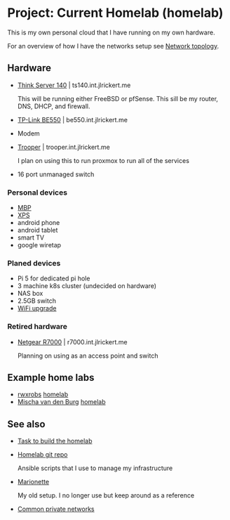 # Project: Current Homelab (homelab)

This is my own personal cloud that I have running on my own hardware.

For an overview of how I have the networks setup see [Network topology](../626).

## Hardware

- [Think Server 140](../563) | ts140.int.jlrickert.me

  This will be running either FreeBSD or pfSense. This sill be my router, DNS, DHCP, and firewall.

- [TP-Link BE550](../685) | be550.int.jlrickert.me
- Modem
- [Trooper](../581) | trooper.int.jlrickert.me

  I plan on using this to run proxmox to run all of the services

- 16 port unmanaged switch

### Personal devices

- [MBP](../583)
- [XPS](../564)
- android phone
- android tablet
- smart TV
- google wiretap

### Planed devices

- Pi 5 for dedicated pi hole
- 3 machine k8s cluster (undecided on hardware)
- NAS box
- 2.5GB switch
- [WiFi upgrade](..639)

### Retired hardware

- [Netgear R7000](../579) | r7000.int.jlrickert.me

  Planning on using as an access point and switch

## Example home labs

- [rwxrobs](../628) [homelab](https://app.excalidraw.com/l/6rjSvoGlOkc/1njNB1sKmj8)
- [Mischa van den Burg](../627) [homelab](https://github.com/mischavandenburg/homelab)

## See also

- [Task to build the homelab](../584)
- [Homelab git repo](https://github.com/jlrickert/homelab)

  Ansible scripts that I use to manage my infrastructure

- [Marionette](https://github.com/jlrickert/marionette)

  My old setup. I no longer use but keep around as a reference

- [Common private networks](../607)